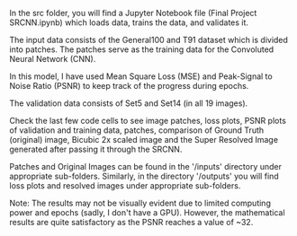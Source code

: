 In the src folder, you will find a Jupyter Notebook file (Final Project SRCNN.ipynb) which loads data, trains the data, and validates it.

The input data consists of the General100 and T91 dataset which is divided into patches. The patches serve as the training data for the Convoluted Neural Network (CNN).

In this model, I have used Mean Square Loss (MSE) and Peak-Signal to Noise Ratio (PSNR) to keep track of the progress during epochs. 

The validation data consists of Set5 and Set14 (in all 19 images).

Check the last few code cells to see image patches, loss plots, PSNR plots of validation and training data, patches, comparison of Ground Truth (original) image, Bicubic 2x scaled image and the Super Resolved Image generated after passing it through the SRCNN.

Patches and Original Images can be found in the '/inputs' directory under appropriate sub-folders.
Similarly, in the directory '/outputs' you will find loss plots and resolved images under appropriate sub-folders. 

Note: The results may not be visually evident due to limited computing power and epochs (sadly, I don't have a GPU). However, the mathematical results are quite satisfactory as the PSNR reaches a value of ~32.

